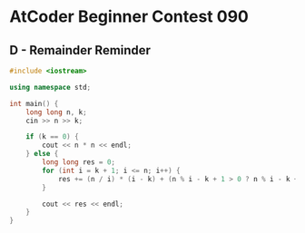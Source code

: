 # AtCoder Beginner Contest 090
## D - Remainder Reminder
```cpp
#include <iostream>

using namespace std;

int main() {
    long long n, k;
    cin >> n >> k;

    if (k == 0) {
        cout << n * n << endl;
    } else {
        long long res = 0;
        for (int i = k + 1; i <= n; i++) {
            res += (n / i) * (i - k) + (n % i - k + 1 > 0 ? n % i - k + 1 : 0);
        }

        cout << res << endl;
    }
}
```
